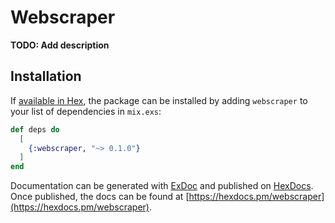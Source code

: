 # Webscraper

**TODO: Add description**

## Installation

If [available in Hex](https://hex.pm/docs/publish), the package can be installed
by adding `webscraper` to your list of dependencies in `mix.exs`:

```elixir
def deps do
  [
    {:webscraper, "~> 0.1.0"}
  ]
end
```

Documentation can be generated with [ExDoc](https://github.com/elixir-lang/ex_doc)
and published on [HexDocs](https://hexdocs.pm). Once published, the docs can
be found at [https://hexdocs.pm/webscraper](https://hexdocs.pm/webscraper).

